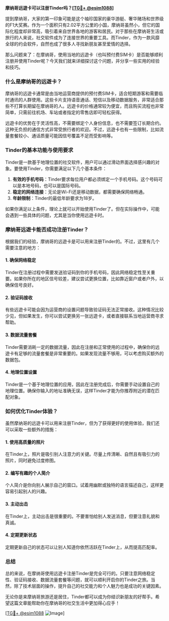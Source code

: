 **摩纳哥远遊卡可以注册Tinder吗？[[TG💪+ @esim1088](https://t.me/s/esim1088)]**

提到摩纳哥，大家的第一印象可能是这个袖珍国家的豪华游艇、奢华赌场和世界级的F1大奖赛。作为一个面积只有2.02平方公里的小国，摩纳哥虽然小，但它的国际化程度却非常高，吸引着来自世界各地的游客和居民。对于那些在摩纳哥生活或旅行的人来说，社交软件成为了连接世界的重要工具。而Tinder，作为一款风靡全球的约会软件，自然也成了很多人寻找新朋友甚至爱情的选择。

那么问题来了：在摩纳哥，使用当地的远遊卡（也叫预付费SIM卡）是否能够顺利注册并使用Tinder呢？今天我们就来详细探讨这个问题，并分享一些实用的经验和技巧。

### **什么是摩纳哥的远遊卡？**

摩纳哥的远遊卡通常是由当地运营商提供的预付费SIM卡，适合短期游客和需要临时通讯的人群使用。这些卡片支持语音通话、短信以及移动数据服务，非常适合那些不打算长期留在摩纳哥的人。远遊卡的价格通常较为便宜，而且购买流程也非常简单，只需前往机场、车站或者指定的零售店即可轻松获得。

远遊卡的优势在于灵活性高，不需要绑定个人身份信息，也不需要签订长期合约。这种无负担的通信方式非常受旅行者的欢迎。不过，远遊卡也有一些限制，比如流量套餐较小、通话质量可能因信号覆盖不足而受影响等。

### **Tinder的基本功能与使用要求**

Tinder是一款基于地理位置的社交软件，用户可以通过滑动界面选择感兴趣的对象。要使用Tinder，你需要满足以下几个基本条件：

1. **有效的手机号码**：Tinder要求每位用户都必须绑定一个手机号码。这个号码可以是本地号码，也可以是国际号码。
2. **稳定的网络连接**：无论是Wi-Fi还是移动数据，都需要确保网络畅通。
3. **年龄限制**：Tinder的最低年龄要求为18岁。

如果你满足以上条件，理论上就可以开始使用Tinder了。但在实际操作中，可能会遇到一些具体的问题，尤其是当你使用远遊卡时。

### **摩纳哥远遊卡能否成功注册Tinder？**

根据我们的经验，摩纳哥的远遊卡是可以用来注册Tinder的。不过，这里有几个需要注意的地方：

#### **1. 确保网络稳定**
Tinder在注册过程中需要发送验证码到你的手机号码，因此网络稳定性至关重要。如果你所在的地区信号较差，建议尝试更换位置，比如靠近窗户或者户外，以确保信号良好。

#### **2. 验证码接收**
有些远遊卡可能会因为运营商的设置问题导致验证码无法正常接收。这种情况比较少见，但如果发生，你可以尝试更换另一张远遊卡，或者直接联系当地运营商寻求帮助。

#### **3. 数据流量套餐**
Tinder需要消耗一定的数据流量，因此在注册和正常使用的过程中，确保你的远遊卡有足够的流量套餐是非常重要的。如果发现流量不够用，可以考虑购买额外的数据包。

#### **4. 地理位置设置**
Tinder是一个基于地理位置的应用，因此在注册完成后，你需要手动设置自己的地理位置。确保你输入的地址准确无误，这样Tinder才能为你推荐附近的潜在匹配对象。

### **如何优化Tinder体验？**

虽然摩纳哥的远遊卡可以用来注册Tinder，但为了获得更好的使用体验，我们还可以采取一些额外的措施：

#### **1. 使用高质量的照片**
在Tinder上，照片是吸引别人注意力的关键。尽量上传清晰、自然且有吸引力的照片，同时避免过度修图。

#### **2. 编写有趣的个人简介**
个人简介是你向别人展示自己的窗口。试着用幽默或独特的语言描述自己，这样更容易引起别人的兴趣。

#### **3. 主动出击**
在Tinder上，主动出击是很重要的。不要害怕给别人发送消息，但要注意礼貌和真诚。

#### **4. 定期更新状态**
定期更新自己的状态可以让别人知道你依然活跃在Tinder上，从而提高匹配率。

### **总结**

总的来说，在摩纳哥使用远遊卡注册Tinder是完全可行的。只要注意网络稳定性、验证码接收、数据流量套餐等问题，就可以顺利开启你的Tinder之旅。当然，除了技术层面的操作，提升自己的社交能力和个人魅力也是成功的关键因素。

无论你是来摩纳哥旅游还是居住，Tinder都可以成为你结识新朋友的好帮手。希望这篇文章能帮助你在摩纳哥的社交生活中更加得心应手！

[[TG💪+ @esim1088](https://t.me/s/esim1088) ![Image](https://i.postimg.cc/4NQfJmqS/Snipaste-2025-05-13-00-14-12.png)]